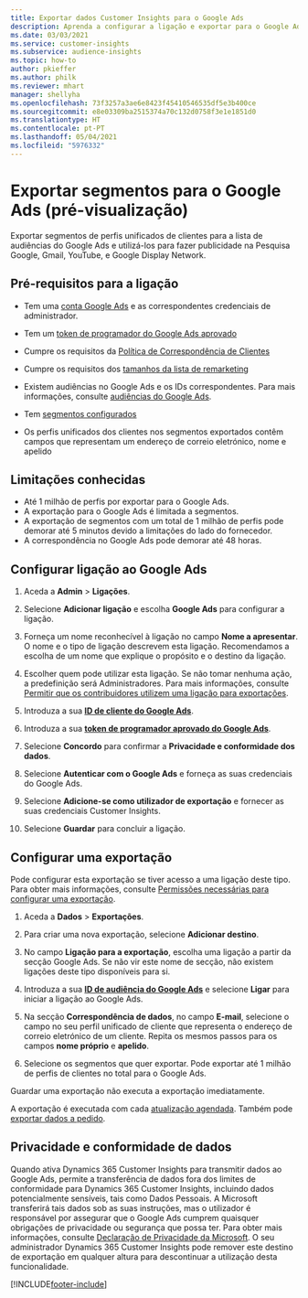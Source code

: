 ```yaml
---
title: Exportar dados Customer Insights para o Google Ads
description: Aprenda a configurar a ligação e exportar para o Google Ads.
ms.date: 03/03/2021
ms.service: customer-insights
ms.subservice: audience-insights
ms.topic: how-to
author: pkieffer
ms.author: philk
ms.reviewer: mhart
manager: shellyha
ms.openlocfilehash: 73f3257a3ae6e8423f45410546535df5e3b400ce
ms.sourcegitcommit: e8e03309ba2515374a70c132d0758f3e1e1851d0
ms.translationtype: HT
ms.contentlocale: pt-PT
ms.lasthandoff: 05/04/2021
ms.locfileid: "5976332"
---
```

# <a name="export-segments-to-google-ads-preview"></a>Exportar segmentos para o Google Ads (pré-visualização)

Exportar segmentos de perfis unificados de clientes para a lista de audiências do Google Ads e utilizá-los para fazer publicidade na Pesquisa Google, Gmail, YouTube, e Google Display Network. 

## <a name="prerequisites-for-connection"></a>Pré-requisitos para a ligação

-   Tem uma [conta Google Ads](https://ads.google.com/) e as correspondentes credenciais de administrador.
-   Tem um [token de programador do Google Ads aprovado](https://developers.google.com/google-ads/api/docs/first-call/dev-token) 
-   Cumpre os requisitos da [Política de Correspondência de Clientes](https://support.google.com/adspolicy/answer/6299717)
-   Cumpre os requisitos dos [tamanhos da lista de remarketing](https://support.google.com/google-ads/answer/7558048) 

-   Existem audiências no Google Ads e os IDs correspondentes. Para mais informações, consulte [audiências do Google Ads](https://support.google.com/google-ads/answer/7558048?hl=en#:~:text=Audience%20lists%20is%20a%20section,Display%20Network%20through%20remarketing%20campaigns.).
-   Tem [segmentos configurados](segments.md)
-   Os perfis unificados dos clientes nos segmentos exportados contêm campos que representam um endereço de correio eletrónico, nome e apelido

## <a name="known-limitations"></a>Limitações conhecidas

- Até 1 milhão de perfis por exportar para o Google Ads.
- A exportação para o Google Ads é limitada a segmentos.
- A exportação de segmentos com um total de 1 milhão de perfis pode demorar até 5 minutos devido a limitações do lado do fornecedor. 
- A correspondência no Google Ads pode demorar até 48 horas.

## <a name="set-up-connection-to-google-ads"></a>Configurar ligação ao Google Ads

1. Aceda a **Admin** > **Ligações**.

1. Selecione **Adicionar ligação** e escolha **Google Ads** para configurar a ligação.

1. Forneça um nome reconhecível à ligação no campo **Nome a apresentar**. O nome e o tipo de ligação descrevem esta ligação. Recomendamos a escolha de um nome que explique o propósito e o destino da ligação.

1. Escolher quem pode utilizar esta ligação. Se não tomar nenhuma ação, a predefinição será Administradores. Para mais informações, consulte [Permitir que os contribuidores utilizem uma ligação para exportações](connections.md#allow-contributors-to-use-a-connection-for-exports).

1. Introduza a sua **[ID de cliente do Google Ads](https://support.google.com/google-ads/answer/1704344)**.

1. Introduza a sua **[token de programador aprovado do Google Ads](https://developers.google.com/google-ads/api/docs/first-call/dev-token)**.

1. Selecione **Concordo** para confirmar a **Privacidade e conformidade dos dados**.

1. Selecione **Autenticar com o Google Ads** e forneça as suas credenciais do Google Ads.

1. Selecione **Adicione-se como utilizador de exportação** e fornecer as suas credenciais Customer Insights.

1. Selecione **Guardar** para concluir a ligação. 

## <a name="configure-an-export"></a>Configurar uma exportação

Pode configurar esta exportação se tiver acesso a uma ligação deste tipo. Para obter mais informações, consulte [Permissões necessárias para configurar uma exportação](export-destinations.md#set-up-a-new-export).

1. Aceda a **Dados** > **Exportações**.

1. Para criar uma nova exportação, selecione **Adicionar destino**.

1. No campo **Ligação para a exportação**, escolha uma ligação a partir da secção Google Ads. Se não vir este nome de secção, não existem ligações deste tipo disponíveis para si.

1. Introduza a sua **[ID de audiência do Google Ads](https://support.google.com/google-ads/answer/7558048?hl=en#:~:text=Audience%20lists%20is%20a%20section,Display%20Network%20through%20remarketing%20campaigns.)** e selecione **Ligar** para iniciar a ligação ao Google Ads.

1. Na secção **Correspondência de dados**, no campo **E-mail**, selecione o campo no seu perfil unificado de cliente que representa o endereço de correio eletrónico de um cliente. Repita os mesmos passos para os campos **nome próprio** e **apelido**.

1. Selecione os segmentos que quer exportar. Pode exportar até 1 milhão de perfis de clientes no total para o Google Ads.

Guardar uma exportação não executa a exportação imediatamente.

A exportação é executada com cada [atualização agendada](system.md#schedule-tab). Também pode [exportar dados a pedido](export-destinations.md#run-exports-on-demand). 

## <a name="data-privacy-and-compliance"></a>Privacidade e conformidade de dados

Quando ativa Dynamics 365 Customer Insights para transmitir dados ao Google Ads, permite a transferência de dados fora dos limites de conformidade para Dynamics 365 Customer Insights, incluindo dados potencialmente sensíveis, tais como Dados Pessoais. A Microsoft transferirá tais dados sob as suas instruções, mas o utilizador é responsável por assegurar que o Google Ads cumprem quaisquer obrigações de privacidade ou segurança que possa ter. Para obter mais informações, consulte [Declaração de Privacidade da Microsoft](https://go.microsoft.com/fwlink/?linkid=396732).
O seu administrador Dynamics 365 Customer Insights pode remover este destino de exportação em qualquer altura para descontinuar a utilização desta funcionalidade.


[!INCLUDE[footer-include](../includes/footer-banner.md)]
